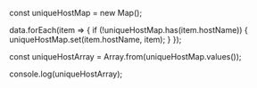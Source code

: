 const uniqueHostMap = new Map();

data.forEach(item => {
  if (!uniqueHostMap.has(item.hostName)) {
    uniqueHostMap.set(item.hostName, item);
  }
});

const uniqueHostArray = Array.from(uniqueHostMap.values());

console.log(uniqueHostArray);


